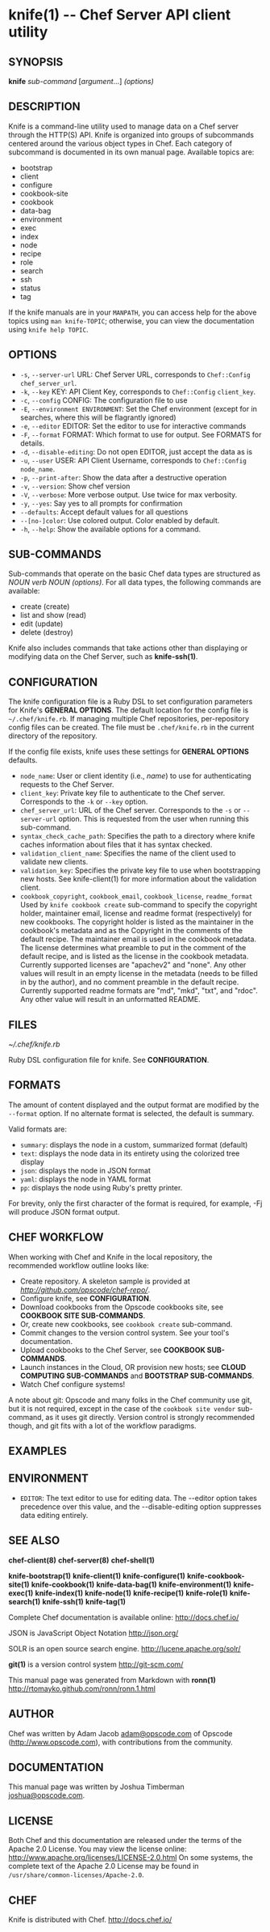 knife(1) -- Chef Server API client utility
========================================

## SYNOPSIS

__knife__ _sub-command_ [_argument_...] _(options)_

## DESCRIPTION

Knife is a command-line utility used to manage data on a Chef server
through the HTTP(S) API. Knife is organized into groups of subcommands
centered around the various object types in Chef. Each category of
subcommand is documented in its own manual page. Available topics are:

  * bootstrap
  * client
  * configure
  * cookbook-site
  * cookbook
  * data-bag
  * environment
  * exec
  * index
  * node
  * recipe
  * role
  * search
  * ssh
  * status
  * tag

If the knife manuals are in your `MANPATH`, you can access help for the
above topics using `man knife-TOPIC`; otherwise, you can view the
documentation using `knife help TOPIC`.

## OPTIONS
  * `-s`, `--server-url` URL:
    Chef Server URL, corresponds to `Chef::Config` `chef_server_url`.
  * `-k`, `--key` KEY:
    API Client Key, corresponds to `Chef::Config` `client_key`.
  * `-c`, `--config` CONFIG:
    The configuration file to use
  * `-E`, `--environment ENVIRONMENT`:
    Set the Chef environment (except for in searches, where this will be flagrantly ignored)
  * `-e`, `--editor` EDITOR:
    Set the editor to use for interactive commands
  * `-F`, `--format` FORMAT:
    Which format to use for output. See FORMATS for details.
  * `-d`, `--disable-editing`:
    Do not open EDITOR, just accept the data as is
  * `-u`, `--user` USER:
    API Client Username, corresponds to `Chef::Config` `node_name`.
  * `-p`, `--print-after`:
    Show the data after a destructive operation
  * `-v`, `--version`:
    Show chef version
  * `-V`, `--verbose`:
    More verbose output. Use twice for max verbosity.
  * `-y`, `--yes`:
    Say yes to all prompts for confirmation
  * `--defaults`:
    Accept default values for all questions
  * `--[no-]color`:
    Use colored output. Color enabled by default.
  * `-h`, `--help`:
    Show the available options for a command.

## SUB-COMMANDS

Sub-commands that operate on the basic Chef data types are structured as
_NOUN verb NOUN (options)_. For all data types, the following commands
are available:

* create (create)
* list and show (read)
* edit (update)
* delete (destroy)

Knife also includes commands that take actions other than displaying or
modifying data on the Chef Server, such as __knife-ssh(1)__.

## CONFIGURATION

The knife configuration file is a Ruby DSL to set configuration
parameters for Knife's __GENERAL OPTIONS__. The default location for the
config file is `~/.chef/knife.rb`. If managing multiple Chef
repositories, per-repository config files can be created. The file must
be `.chef/knife.rb` in the current directory of the repository.

If the config file exists, knife uses these settings for __GENERAL OPTIONS__ defaults.

  * `node_name`:
    User or client identity (i.e., _name_) to use for authenticating
    requests to the Chef Server.
  * `client_key`:
    Private key file to authenticate to the Chef server. Corresponds to the
    `-k` or `--key` option.
  * `chef_server_url`:
    URL of the Chef server. Corresponds to the `-s` or `--server-url`
    option. This is requested from the user when running this sub-command.
  * `syntax_check_cache_path`:
    Specifies the path to a directory where knife caches information
    about files that it has syntax checked.
  * `validation_client_name`:
    Specifies the name of the client used to validate new clients.
  * `validation_key`:
    Specifies the private key file to use when bootstrapping new hosts.
    See knife-client(1) for more information about the validation
    client.
  * `cookbook_copyright`, `cookbook_email`, `cookbook_license`, `readme_format`
    Used by `knife cookbook create` sub-command to specify the copyright
    holder, maintainer email, license and readme format (respectively) for new cookbooks.
    The copyright holder is listed as the maintainer in the cookbook's
    metadata and as the Copyright in the comments of the default recipe. The
    maintainer email is used in the cookbook metadata. The license
    determines what preamble to put in the comment of the default recipe,
    and is listed as the license in the cookbook metadata. Currently
    supported licenses are "apachev2" and "none". Any other values will
    result in an empty license in the metadata (needs to be filled in by the
    author), and no comment preamble in the default recipe. Currently supported
    readme formats are "md", "mkd", "txt", and "rdoc".  Any other value will
    result in an unformatted README.

## FILES

_~/.chef/knife.rb_

Ruby DSL configuration file for knife. See __CONFIGURATION__.

## FORMATS

The amount of content displayed and the output format are
modified by the `--format` option. If no alternate format is selected,
the default is summary.

Valid formats are:

  * `summary`:
    displays the node in a custom, summarized format (default)
  * `text`:
    displays the node data in its entirety using the colorized tree display
  * `json`:
    displays the node in JSON format
  * `yaml`:
    displays the node in YAML format
  * `pp`:
    displays the node using Ruby's pretty printer.

For brevity, only the first character of the format is required, for
example, -Fj will produce JSON format output.

## CHEF WORKFLOW

When working with Chef and Knife in the local repository, the recommended workflow outline looks like:

* Create repository. A skeleton sample is provided at _http://github.com/opscode/chef-repo/_.
* Configure knife, see __CONFIGURATION__.
* Download cookbooks from the Opscode cookbooks site, see __COOKBOOK SITE SUB-COMMANDS__.
* Or, create new cookbooks, see `cookbook create` sub-command.
* Commit changes to the version control system. See your tool's documentation.
* Upload cookbooks to the Chef Server, see __COOKBOOK SUB-COMMANDS__.
* Launch instances in the Cloud, OR provision new hosts; see __CLOUD COMPUTING SUB-COMMANDS__ and __BOOTSTRAP SUB-COMMANDS__.
* Watch Chef configure systems!

A note about git: Opscode and many folks in the Chef community use git,
but it is not required, except in the case of the `cookbook site vendor`
sub-command, as it uses git directly. Version control is strongly
recommended though, and git fits with a lot of the workflow paradigms.


## EXAMPLES


## ENVIRONMENT
  * `EDITOR`:
    The text editor to use for editing data. The --editor option takes
    precedence over this value, and the --disable-editing option suppresses
    data editing entirely.

## SEE ALSO
  __chef-client(8)__ __chef-server(8)__ __chef-shell(1)__

  __knife-bootstrap(1)__ __knife-client(1)__ __knife-configure(1)__
  __knife-cookbook-site(1)__ __knife-cookbook(1)__ __knife-data-bag(1)__
  __knife-environment(1)__ __knife-exec(1)__ __knife-index(1)__
  __knife-node(1)__ __knife-recipe(1)__ __knife-role(1)__
  __knife-search(1)__ __knife-ssh(1)__ __knife-tag(1)__

  Complete Chef documentation is available online: <http://docs.chef.io/>

  JSON is JavaScript Object Notation <http://json.org/>

  SOLR is an open source search engine. <http://lucene.apache.org/solr/>

  __git(1)__ is a version control system <http://git-scm.com/>

  This manual page was generated from Markdown with __ronn(1)__ <http://rtomayko.github.com/ronn/ronn.1.html>

## AUTHOR
   Chef was written by Adam Jacob <adam@opscode.com> of Opscode
   (<http://www.opscode.com>), with contributions from the community.

## DOCUMENTATION
   This manual page was written by Joshua Timberman <joshua@opscode.com>.

## LICENSE
   Both Chef and this documentation are released under the terms of the
   Apache 2.0 License. You may view the license online: <http://www.apache.org/licenses/LICENSE-2.0.html>
   On some systems, the complete text of the Apache 2.0 License may be found in `/usr/share/common-licenses/Apache-2.0`.

## CHEF
   Knife is distributed with Chef. <http://docs.chef.io/>

